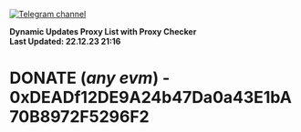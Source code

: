 [![Telegram channel](https://img.shields.io/endpoint?url=https://runkit.io/damiankrawczyk/telegram-badge/branches/master?url=https://t.me/n4z4v0d)](https://t.me/n4z4v0d) 

**Dynamic Updates Proxy List with Proxy Checker**  
**Last Updated: 22.12.23 21:16**

# DONATE (_any evm_) - 0xDEADf12DE9A24b47Da0a43E1bA70B8972F5296F2
